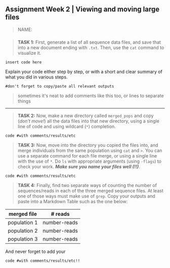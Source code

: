Assignment Week 2 | Viewing and moving large files
--------------------------


>NAME: 


### 


> **TASK 1:** First, generate a list of all sequence data files, and save that into a new document ending with `.txt`. Then, use the `cat` command to visualize it.


	insert code here 

Explain your code either step by step, or with a short and clear summary of what you did in various steps. 

	#don't forget to copy/paste all relevant outputs

>sometimes it's neat to add comments like this too, or lines to separate things

--------------

> **TASK 2:** Now, make a new directory called `merged_pops` and copy (*don't move!*) all the data files into that new directory, using a single line of code and using wildcard (`*`) completion. 

	code #with comments/results/etc


> **TASK 3:** Now, move into the directory you copied the files into, and merge individuals from the same population using `cat` and `>`. You can use a separate command for each file merge, or using a single line with the use of `*`. Do `ls` with appropriate arguments (using `-flags`) to check your work. ***Make sure you name your files well (!!)***. 

	code #with comments/results/etc


> **TASK 4:** Finally, find two separate ways of counting the number of sequences/reads in each of the three merged sequence files. At least one of those ways must make use of `grep`. Copy your outputs and paste into a Markdown Table such as the one below: 


| merged file | # reads |
| ---- | ---- |
| population 1 | number-reads | 
| population 2 | number-reads | 
| population 3 | number-reads | 



And never forget to add your

	code #with comments/results/etc!!

 




